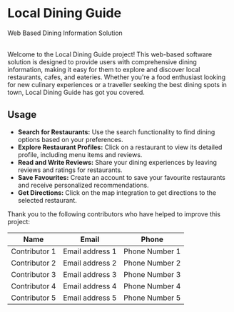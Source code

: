 # Local Dining Guide 
Web Based Dining Information Solution

<br>
Welcome to the Local Dining Guide project! This web-based software solution is designed to
provide users with comprehensive dining information, making it easy for them to explore 
and discover local restaurants, cafes, and eateries. Whether you're a food enthusiast looking
for new culinary experiences or a traveller seeking the best dining spots in town, Local 
Dining Guide has got you covered. 

## Usage
- **Search for Restaurants:** Use the search functionality to find dining options 
based on your preferences.
- **Explore Restaurant Profiles:**  Click on a restaurant to view its detailed profile, 
including menu items and reviews.
- **Read and Write Reviews:** Share your dining experiences by leaving reviews 
and ratings for restaurants.
- **Save Favourites:** Create an account to save your favourite restaurants and 
receive personalized recommendations.
- **Get Directions:** Click on the map integration to get directions to the selected 
restaurant.

Thank you to the following contributors who have helped to improve this project:

| Name          | Email                 | Phone           |
| ------------- | --------------------- | --------------- |
| Contributor 1 | Email address 1       | Phone Number 1  |
| Contributor 2 | Email address 2       | Phone Number 2  |
| Contributor 3 | Email address 3       | Phone Number 3  |
| Contributor 4 | Email address 4       | Phone Number 4  |
| Contributor 5 | Email address 5       | Phone Number 5  |

